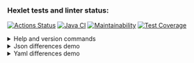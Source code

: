 ### Hexlet tests and linter status:
[![Actions Status](https://github.com/proydemte/java-project-lvl2/workflows/hexlet-check/badge.svg)](https://github.com/proydemte/java-project-lvl2/actions)
[![Java CI](https://github.com/proydemte/java-project-lvl2/actions/workflows/github_actions.yml/badge.svg)](https://github.com/proydemte/java-project-lvl2/actions)
[![Maintainability](https://api.codeclimate.com/v1/badges/2f15aa611f6dadaf8b56/maintainability)](https://codeclimate.com/github/proydemte/java-project-lvl2/maintainability)
[![Test Coverage](https://api.codeclimate.com/v1/badges/2f15aa611f6dadaf8b56/test_coverage)](https://codeclimate.com/github/proydemte/java-project-lvl2/test_coverage)
<details>
    <summary>Help and version commands</summary>

[![asciicast](https://asciinema.org/a/0ykjaqYlnDf4g7uzlzhS4TDmR.svg)](https://asciinema.org/a/0ykjaqYlnDf4g7uzlzhS4TDmR)
</details>
<details>
    <summary>Json differences demo</summary>

[![asciicast](https://asciinema.org/a/oaG0c3QkLNP38RCV2kJyFUlBS.svg)](https://asciinema.org/a/oaG0c3QkLNP38RCV2kJyFUlBS)
</details>
<details>
    <summary>Yaml differences demo</summary>

[![asciicast](https://asciinema.org/a/ANtPd1NDtwn1BpBRe62K6mclr.svg)](https://asciinema.org/a/ANtPd1NDtwn1BpBRe62K6mclr)
</details>